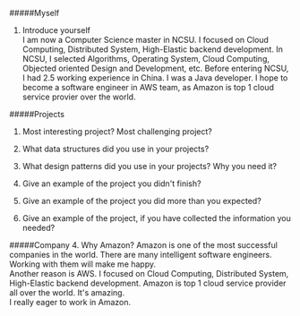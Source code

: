 
#####Myself
1. Introduce yourself  
I am now a Computer Science master in NCSU. I focused on Cloud Computing, Distributed System, High-Elastic backend development. In NCSU, I selected Algorithms, Operating System, Cloud Computing, Objected oriented Design and Development, etc. Before entering NCSU, I had 2.5 working experience in China. I was a Java developer. I hope to become a software engineer in AWS team, as Amazon is top 1 cloud service provier over the world.

#####Projects
1. Most interesting project? Most challenging project?


2. What data structures did you use in your projects?


3. What design patterns did you use in your projects? Why you need it? 

4. Give an example of the project you didn't finish?

5. Give an example of the project you did more than you expected?

6. Give an example of the project, if you have collected the information you needed?



#####Company
4. Why Amazon?
Amazon is one of the most successful companies in the world. There are many intelligent software engineers. Working with them will make me happy.  
Another reason is AWS. I focused on Cloud Computing, Distributed System, High-Elastic backend development. Amazon is top 1 cloud service provider all over the world. It's amazing.  
I really eager to work in Amazon.  

